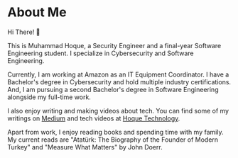 <!DOCTYPE html>
<html lang="en">
<head>
    <meta charset="UTF-8">
    <meta name="viewport" content="width=device-width, initial-scale=1.0">
</head>
<body>
    </header>
    <div class="container">
        <h1>About Me</h1>
        <p>Hi There! 👋</p>
        <p>This is Muhammad Hoque, a Security Engineer and a final-year Software Engineering student. I specialize in Cybersecurity and Software Engineering.</p>
        <p>Currently, I am working at Amazon as an IT Equipment Coordinator. I have a Bachelor's degree in Cybersecurity and hold multiple industry certifications. And, I am pursuing a second Bachelor's degree in Software Engineering alongside my full-time work.</p>
        <p>I also enjoy writing and making videos about tech. You can find some of my writings on <a href="https://medium.com/@HoqueTechnology" target="_blank">Medium</a> and tech videos at <a href="https://youtube.com/@HoqueTechnology" target="_blank">Hoque Technology</a>.</p>
        <p>Apart from work, I enjoy reading books and spending time with my family. My current reads are "Atatürk: The Biography of the Founder of Modern Turkey" and "Measure What Matters" by John Doerr.</p>
    </div>
</body>
</html>
